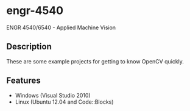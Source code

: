 engr-4540
=====

ENGR 4540/6540 - Applied Machine Vision

Description
-----
These are some example projects for getting to know OpenCV quickly.

Features
-----
- Windows (Visual Studio 2010)
- Linux (Ubuntu 12.04 and Code::Blocks)
